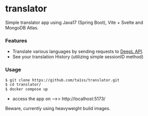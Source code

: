# translator

Simple translator app using Java17 (Spring Boot), Vite + Svelte and MongoDB Atlas. 

### Features
- Translate various languages by sending requests to [DeepL API](https://www.deepl.com/en/docs-api). 
- See your translation History (utilizing simple sessionID method)

### Usage

```bash
$ git clone https://github.com/ta1ss/translator.git
$ cd translator/
$ docker compose up
```
- access the app on -->>  http://localhost:5173/

Beware, currently using heavyweight build images. 